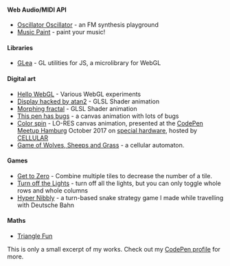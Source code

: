 
#### Web Audio/MIDI API

* [Oscillator Oscillator](https://codepen.io/terabaud/details/ZRybwg) - an FM synthesis playground
* [Music Paint](https://codepen.io/terabaud/details/jVOYNv) - paint your music!

#### Libraries

* [GLea](https://github.com/terabaud/hello-webgl/tree/gh-pages/lib/glea/) - GL utilities for JS, a microlibrary for WebGL

#### Digital art

* [Hello WebGL](https://terabaud.github.io/hello-webgl/) - Various WebGL experiments 
* [Display hacked by atan2](https://codepen.io/terabaud/details/avKerm) - GLSL Shader animation
* [Morphing fractal](https://codepen.io/terabaud/details/qVXVbW) - GLSL Shader animation
* [This pen has bugs](https://codepen.io/terabaud/details/QNpBvE) - a canvas animation with lots of bugs
* [Color spin](https://codepen.io/terabaud/details/gGvaJZ) - LO-RES canvas animation, presented at the [CodePen Meetup Hamburg](https://meetup.com/CodePenHamburg) October 2017 on [special hardware](https://twitter.com/CodePenHamburg/status/917888354670301184), hosted by [CELLULAR](https://cellular.de)
* [Game of Wolves, Sheeps and Grass](https://codepen.io/terabaud/details/domVRZ/) - a cellular automaton.

#### Games

* [Get to Zero](https://codepen.io/terabaud/details/NGJyxx) - Combine multiple tiles to decrease the number of a tile.
* [Turn off the Lights](https://codepen.io/terabaud/details/QOyLbK) - turn off all the lights, but you can only toggle whole rows and whole columns
* [Hyper Nibbly](https://terabaud.github.io/hyper-nibbly) - a turn-based snake strategy game I made while travelling with Deutsche Bahn

#### Maths

* [Triangle Fun](https://codepen.io/terabaud/details/qZYoZK)

This is only a small excerpt of my works. Check out my [CodePen profile](https://codepen.io/terabaud/) for more.